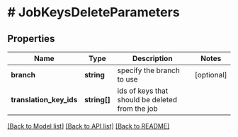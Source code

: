 # # JobKeysDeleteParameters

## Properties

Name | Type | Description | Notes
------------ | ------------- | ------------- | -------------
**branch** | **string** | specify the branch to use | [optional] 
**translation_key_ids** | **string[]** | ids of keys that should be deleted from the job | 

[[Back to Model list]](../../README.md#documentation-for-models) [[Back to API list]](../../README.md#documentation-for-api-endpoints) [[Back to README]](../../README.md)


